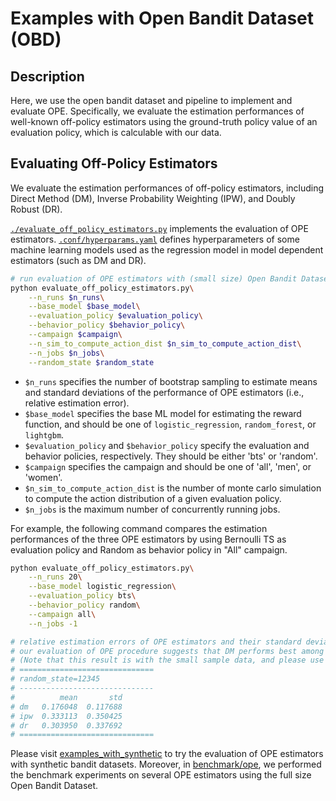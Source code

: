 # Examples with Open Bandit Dataset (OBD)

## Description

Here, we use the open bandit dataset and pipeline to implement and evaluate OPE.
Specifically, we evaluate the estimation performances of well-known off-policy estimators using the ground-truth policy value of an evaluation policy, which is calculable with our data.

## Evaluating Off-Policy Estimators

We evaluate the estimation performances of off-policy estimators, including Direct Method (DM), Inverse Probability Weighting (IPW), and Doubly Robust (DR).

[`./evaluate_off_policy_estimators.py`](./evaluate_off_policy_estimators.py) implements the evaluation of OPE estimators.
[`.conf/hyperparams.yaml`](./conf/hyperparams.yaml) defines hyperparameters of some machine learning models used as the regression model in model dependent estimators (such as DM and DR).

```bash
# run evaluation of OPE estimators with (small size) Open Bandit Dataset
python evaluate_off_policy_estimators.py\
    --n_runs $n_runs\
    --base_model $base_model\
    --evaluation_policy $evaluation_policy\
    --behavior_policy $behavior_policy\
    --campaign $campaign\
    --n_sim_to_compute_action_dist $n_sim_to_compute_action_dist\
    --n_jobs $n_jobs\
    --random_state $random_state
```
- `$n_runs` specifies the number of bootstrap sampling to estimate means and standard deviations of the performance of OPE estimators (i.e., relative estimation error).
- `$base_model` specifies the base ML model for estimating the reward function, and should be one of `logistic_regression`, `random_forest`, or `lightgbm`.
- `$evaluation_policy` and `$behavior_policy` specify the evaluation and behavior policies, respectively.
They should be either 'bts' or 'random'.
- `$campaign` specifies the campaign and should be one of 'all', 'men', or 'women'.
- `$n_sim_to_compute_action_dist` is the number of monte carlo simulation to compute the action distribution of a given evaluation policy.
- `$n_jobs` is the maximum number of concurrently running jobs.

For example, the following command compares the estimation performances of the three OPE estimators by using Bernoulli TS as evaluation policy and Random as behavior policy in "All" campaign.

```bash
python evaluate_off_policy_estimators.py\
    --n_runs 20\
    --base_model logistic_regression\
    --evaluation_policy bts\
    --behavior_policy random\
    --campaign all\
    --n_jobs -1

# relative estimation errors of OPE estimators and their standard deviations.
# our evaluation of OPE procedure suggests that DM performs best among the three OPE estimators, because it has low variance property.
# (Note that this result is with the small sample data, and please use the full size data for a more reasonable experiment)
# ==============================
# random_state=12345
# ------------------------------
#          mean       std
# dm   0.176048  0.117688
# ipw  0.333113  0.350425
# dr   0.303950  0.337692
# ==============================
```

Please visit [examples_with_synthetic](https://github.com/st-tech/zr-obp/tree/master/examples/examples_with_synthetic) to try the evaluation of OPE estimators with synthetic bandit datasets.
Moreover, in [benchmark/ope](https://github.com/st-tech/zr-obp/tree/master/benchmark/ope), we performed the benchmark experiments on several OPE estimators using the full size Open Bandit Dataset.
